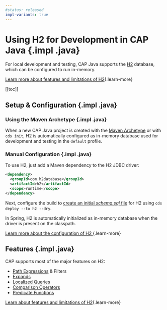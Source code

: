 ```yaml
---
#status: released
impl-variants: true
---
```


<div markdown="1" class="impl java">

# Using H2 for Development in CAP Java  {.impl .java}

For local development and testing, CAP Java supports the [H2](https://www.h2database.com/) database, which can be configured to run in-memory.

[Learn more about features and limitations of H2](../java/persistence-services#h2){.learn-more}

[[toc]]

## Setup & Configuration {.impl .java}

### Using the Maven Archetype {.impl .java}

When a new CAP Java project is created with the [Maven Archetype](../java/development/#the-maven-archetype) or with `cds init`,
H2 is automatically configured as in-memory database used for development and testing in the `default` profile.

### Manual Configuration {.impl .java}

To use H2, just add a Maven dependency to the H2 JDBC driver:

```xml
<dependency>
  <groupId>com.h2database</groupId>
  <artifactId>h2</artifactId>
  <scope>runtime</scope>
</dependency>
```

Next, configure the build to [create an initial _schema.sql_ file](../java/persistence-services#initial-database-schema-1) for H2 using `cds deploy --to h2 --dry`.

In Spring, H2 is automatically initialized as in-memory database when the driver is present on the classpath.

[Learn more about the configuration of H2 ](../java/persistence-services#h2){.learn-more}

## Features {.impl .java}

CAP supports most of the major features on H2:

* [Path Expressions](../java/query-api#path-expressions) & Filters
* [Expands](../java/query-api#projections)
* [Localized Queries](../docs/guides/localized-data#read-operations)
* [Comparison Operators](../java/query-api#comparison-operators)
* [Predicate Functions](..//java/query-api#predicate-functions)

[Learn about features and limitations of H2](../java/persistence-services#h2){.learn-more}

</div>

